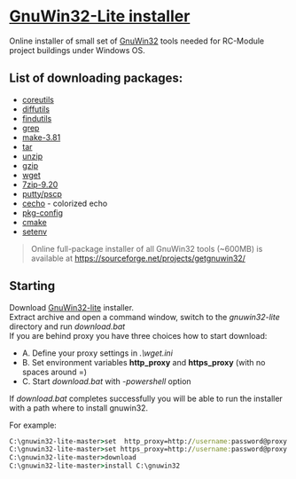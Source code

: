 # [GnuWin32-Lite installer](https://github.com/RC-MODULE/gnuwin32-lite)
 
Online installer of small set of [GnuWin32](http://gnuwin32.sourceforge.net/) tools needed for RC-Module project buildings under Windows OS. 

## List of downloading packages:
  - [coreutils](http://gnuwin32.sourceforge.net/packages/coreutils.htm)
  - [diffutils](http://gnuwin32.sourceforge.net/packages/diffutils.htm)
  - [findutils](http://gnuwin32.sourceforge.net/packages/findutils.htm)
  - [grep](http://gnuwin32.sourceforge.net/packages/grep.htm)
  - [make-3.81](http://gnuwin32.sourceforge.net/packages/make.htm)
  - [tar](http://gnuwin32.sourceforge.net/packages/gtar.htm)
  - [unzip](http://gnuwin32.sourceforge.net/packages/unzip.htm)
  - [gzip](http://gnuwin32.sourceforge.net/packages/gzip.htm)
  - [wget](http://gnuwin32.sourceforge.net/packages/wget.htm)
  - [7zip-9.20](http://www.7-zip.org)
  - [putty/pscp](http://www.chiark.greenend.org.uk/~sgtatham/putty/download.html)
  - [cecho](https://github.com/elisherer/cecho) - colorized echo
  - [pkg-config](https://sourceforge.net/projects/pkgconfiglite/files/)
  - [cmake](https://cmake.org)
  - [setenv](http://www.codeproject.com/Articles/12153/SetEnv)

> Online full-package installer of all GnuWin32 tools (~600MB) is available at https://sourceforge.net/projects/getgnuwin32/

## Starting
Download [GnuWin32-lite](https://github.com/RC-MODULE/gnuwin32-lite/archive/master.zip) installer.    
Extract archive and open a command window, switch to the *gnuwin32-lite* directory and run *download.bat*   
If you are behind proxy you have three choices how to start download:
  - A. Define your proxy settings in *.\wget.ini*  
  - B. Set environment variables **http_proxy** and **https_proxy** (with no spaces around =)
  - C. Start *download.bat* with *-powershell* option  

If *download.bat* completes successfully you will be able to run the installer with a path where to install gnuwin32.   

For example: 
```bat
C:\gnuwin32-lite-master>set  http_proxy=http://username:password@proxy:80/
C:\gnuwin32-lite-master>set https_proxy=http://username:password@proxy:80/
C:\gnuwin32-lite-master>download 
C:\gnuwin32-lite-master>install C:\gnuwin32 
```

